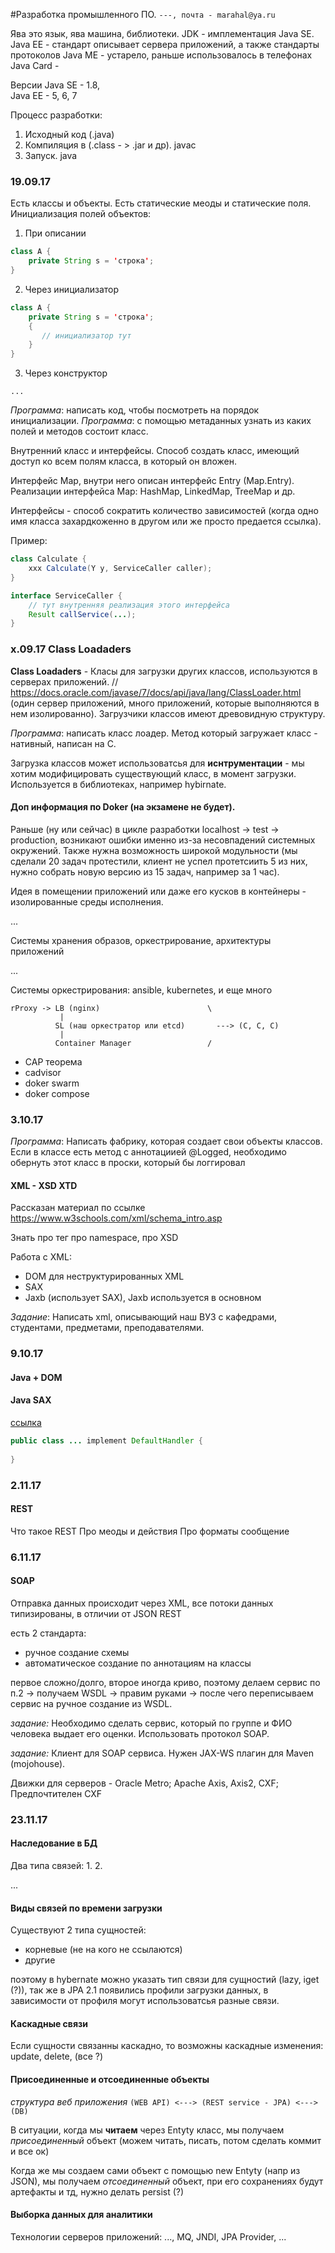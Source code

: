 #Разработка промышленного ПО.
`---, почта - marahal@ya.ru`

Ява это язык, ява машина, библиотеки.
JDK - имплементация Java SE.
Java EE - стандарт описывает сервера приложений, а также стандарты протоколов
Java ME - устарело, раньше использовалось в телефонах
Java Card - 

Версии Java SE - 1.8,  
Java EE - 5, 6, 7

Процесс разработки:
1. Исходный код (.java)
2. Компиляция в (.class - > .jar и др). javac
3. Запуск. java

### 19.09.17

Есть классы и объекты.
Есть статические меоды и статические поля.
Инициализация полей объектов:

1) При описании
```java
class A {
    private String s = 'строка';
}
```
2) Через инициализатор
```java
class A {
    private String s = 'строка';
    {
       // инициализатор тут
    }
}
```
3) Через конструктор
```
...
```

_Программа_: написать код, чтобы посмотреть на порядок инициализации.
_Программа_: с помощью метаданных узнать из каких полей и методов состоит класс.

Внутренний класс и интерфейсы. Способ создать класс, имеющий доступ ко всем полям класса, в который он вложен.

Интерфейс Map, внутри него описан интерфейс Entry (Map.Entry).
Реализации интерфейса Map: HashMap, LinkedMap, TreeMap и др.

Интерфейсы - способ сократить количество зависимостей (когда одно имя класса захардкоженно в другом 
  или же просто предается ссылка).

Пример:
```java
class Calculate {
    xxx Calculate(Y y, ServiceCaller caller);
}

interface ServiceCaller {
    // тут внутренняя реализация этого интерфейса
    Result callService(...);
}
```

### x.09.17 Class Loadaders
**Class Loadaders** - Класы для загрузки других классов, используются в серверах приложений.
// https://docs.oracle.com/javase/7/docs/api/java/lang/ClassLoader.html
(один сервер приложений, много приложений, которые выполняются в нем изолированно).
Загрузчики классов имеют древовидную структуру.

_Программа_: написать класс лоадер.
Метод который загружает класс - нативный, написан на C.

Загрузка классов может использоватсья для __иснтрументации__ - мы хотим модифицировать существующий класс, 
в момент загрузки. Используется в библиотеках, например hybirnate. 

#### Доп информация по Doker (на экзамене не будет).

Раньше (ну или сейчас) в цикле разработки localhost -> test -> production, возникают ошибки именно из-за несовпадений системных окружений.
Также нужна возможность широкой модульности (мы сделали 20 задач протестили, клиент не успел протетсиить 5 из них, нужно собрать новую версию из 15 задач, например за 1 час).

Идея в помещении приложений или даже его кусков в контейнеры - изолированные среды исполнения.

...

Системы хранения образов, оркестрирование, архитектуры приложений

...

Системы оркестрирования: ansible, kubernetes, и еще много

```
rProxy -> LB (nginx)                        \
           |
          SL (наш оркестратор или etcd)       ---> (C, C, C)
           |
          Container Manager                 /
```

- CAP теорема
- cadvisor
- doker swarm
- doker compose

### 3.10.17

_Программа_: Написать фабрику, которая создает свои объекты классов. Если в классе есть метод с аннотациией @Logged, необходимо обернуть этот класс в проски, который бы логгировал

#### XML - XSD XTD

Рассказан материал по ссылке https://www.w3schools.com/xml/schema_intro.asp

Знать про тег про namespace, про XSD

Работа с XML:
- DOM для неструктурированных XML
- SAX
- Jaxb (использует SAX), Jaxb используется в основном

_Задание_: Написать xml, описывающий наш ВУЗ с кафедрами, студентами, предметами, преподавателями.



### 9.10.17

#### Java + DOM

#### Java SAX
[ссылка](https://www.mkyong.com/java/how-to-read-xml-file-in-java-sax-parser/)

```java
public class ... implement DefaultHandler {
  
}
```

### 2.11.17

#### REST

Что такое REST
Про меоды и действия
Про форматы сообщение


### 6.11.17

#### SOAP

Отправка данных происходит через XML, все потоки данных типизированы, в отличии от JSON REST

есть 2 стандарта:
- ручное создание схемы
- автоматическое создание по аннотациям на классы

первое сложно/долго, второе иногда криво, поэтому делаем сервис по п.2 -> получаем WSDL -> правим руками -> после чего переписываем сервис на ручное создание из WSDL.

_задание:_ Необходимо сделать сервис, который по группе и ФИО человека выдает его оценки. Использовать протокол SOAP.

_задание:_ Клиент для SOAP сервиса. Нужен JAX-WS плагин для Maven (mojohouse).

Движки для серверов - Oracle Metro; Apache Axis, Axis2, CXF; Предпочтителен CXF

### 23.11.17

#### Наследование в БД
Два типа связей:
1.
2.

...

#### Виды связей по времени загрузки

Существуют 2 типа сущностей:
- корневые (не на кого не ссылаются)
- другие

поэтому в hybernate можно указать тип связи для сущностий (lazy, iget (?)), так же в JPA 2.1 появились профили загрузки данных, в зависимости от профиля могут использоватсья разные связи.

#### Каскадные связи

Если сущности связанны каскадно, то возможны каскадные изменения: update, delete, (все ?)

#### Присоединенные и отсоединенные объекты

*структура веб приложения*
`(WEB API) <---> (REST service - JPA) <---> (DB)`

В ситуации, когда мы **читаем** через Entyty класс, мы получаем *присоединенный* объект (можем читать, писать, потом сделать коммит и все ок)

Когда же мы создаем сами объект с помощью new Entyty (напр из JSON), мы получаем *отсоединенный* объект, при его сохранениях будут артефакты и тд, нужно делать persist (?)

#### Выборка данных для аналитики

Технологии серверов приложений: ..., MQ, JNDI, JPA Provider, ...